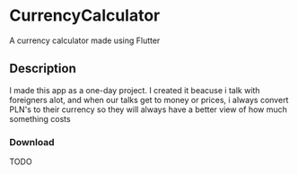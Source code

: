 # CurrencyCalculator

A currency calculator made using Flutter

## Description

I made this app as a one-day project. I created it beacuse i talk with foreigners alot, and when our talks get to money or prices, i always convert PLN's to their currency so they will always have a better view of how much something costs

### Download

TODO
